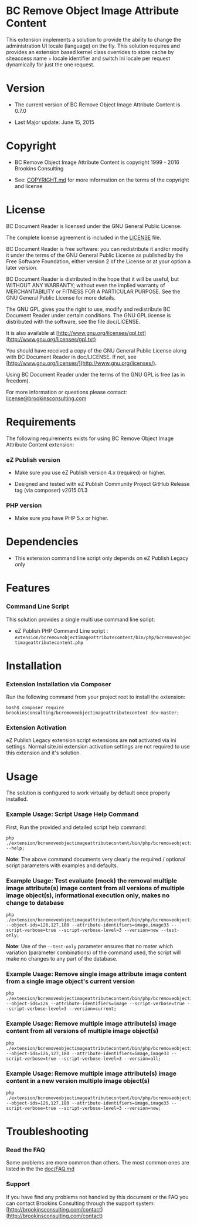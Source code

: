 BC Remove Object Image Attribute Content
===================

This extension implements a solution to provide the ability to change the administration UI locale (language) on the fly. This solution requires and provides an extension based kernel class overrides to store cache by siteaccess name + locale identifier and switch ini locale per request dynamically for just the one request.


Version
=======

* The current version of BC Remove Object Image Attribute Content is 0.7.0

* Last Major update: June 15, 2015


Copyright
=========

* BC Remove Object Image Attribute Content is copyright 1999 - 2016 Brookins Consulting

* See: [COPYRIGHT.md](COPYRIGHT.md) for more information on the terms of the copyright and license


License
=======

BC Document Reader is licensed under the GNU General Public License.

The complete license agreement is included in the [LICENSE](LICENSE) file.

BC Document Reader is free software: you can redistribute it and/or modify
it under the terms of the GNU General Public License as published by
the Free Software Foundation, either version 2 of the License or at your
option a later version.

BC Document Reader is distributed in the hope that it will be useful,
but WITHOUT ANY WARRANTY; without even the implied warranty of
MERCHANTABILITY or FITNESS FOR A PARTICULAR PURPOSE.  See the
GNU General Public License for more details.

The GNU GPL gives you the right to use, modify and redistribute
BC Document Reader under certain conditions. The GNU GPL license
is distributed with the software, see the file doc/LICENSE.

It is also available at [http://www.gnu.org/licenses/gpl.txt](http://www.gnu.org/licenses/gpl.txt)

You should have received a copy of the GNU General Public License
along with BC Document Reader in doc/LICENSE.  If not, see [http://www.gnu.org/licenses/](http://www.gnu.org/licenses/).

Using BC Document Reader under the terms of the GNU GPL is free (as in freedom).

For more information or questions please contact: license@brookinsconsulting.com


Requirements
============

The following requirements exists for using BC Remove Object Image Attribute Content extension:


### eZ Publish version

* Make sure you use eZ Publish version 4.x (required) or higher.

* Designed and tested with eZ Publish Community Project GitHub Release tag (via composer) v2015.01.3


### PHP version

* Make sure you have PHP 5.x or higher.


Dependencies
============

* This extension command line script only depends on eZ Publish Legacy only


Features
========

### Command Line Script

This solution provides a single multi use command line script:

* eZ Publish PHP Command Line script : `extension/bcremoveobjectimageattributecontent/bin/php/bcremoveobjectimageattributecontent.php`


Installation
============

### Extension Installation via Composer

Run the following command from your project root to install the extension:

    bash$ composer require brookinsconsulting/bcremoveobjectimageattributecontent dev-master;


### Extension Activation

eZ Publish Legacy extension script extensions are **not** activated via ini settings. Normal site.ini extension activation settings are not required to use this extension and it's solution.


Usage
=====

The solution is configured to work virtually by default once properly installed.

### Example Usage: Script Usage Help Command

First, Run the provided and detailed script help command:

    php ./extension/bcremoveobjectimageattributecontent/bin/php/bcremoveobjectimageattributecontent.php --help;

**Note**: The above command documents very clearly the required / optional script parameters with examples and defaults.


### Example Usage: Test evaluate (mock) the removal multiple image attribute(s) image content from all versions of multiple image object(s), informational execution only, makes no change to database

    php ./extension/bcremoveobjectimageattributecontent/bin/php/bcremoveobjectimageattributecontent.php --object-ids=126,127,180 --attribute-identifiers=image,image33 --script-verbose=true --script-verbose-level=3 --version=new --test-only;

**Note**: Use of the `--test-only` parameter ensures that no mater which variation (parameter combinations) of the command used, the script will make no changes to any part of the database.


### Example Usage: Remove single image attribute image content from a single image object's current version

    php ./extension/bcremoveobjectimageattributecontent/bin/php/bcremoveobjectimageattributecontent.php --object-ids=126 --attribute-identifiers=image --script-verbose=true --script-verbose-level=3 --version=current;


### Example Usage: Remove multiple image attribute(s) image content from all versions of multiple image object(s)

    php ./extension/bcremoveobjectimageattributecontent/bin/php/bcremoveobjectimageattributecontent.php --object-ids=126,127,180 --attribute-identifiers=image,image33 --script-verbose=true --script-verbose-level=3 --version=all;


### Example Usage: Remove multiple image attribute(s) image content in a new version multiple image object(s)

    php ./extension/bcremoveobjectimageattributecontent/bin/php/bcremoveobjectimageattributecontent.php --object-ids=126,127,180 --attribute-identifiers=image,image33 --script-verbose=true --script-verbose-level=3 --version=new;


Troubleshooting
===============

### Read the FAQ

Some problems are more common than others. The most common ones are listed in the the [doc/FAQ.md](doc/FAQ.md)


### Support

If you have find any problems not handled by this document or the FAQ you can contact Brookins Consulting through the support system: [http://brookinsconsulting.com/contact](http://brookinsconsulting.com/contact)

